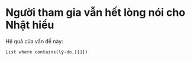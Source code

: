 # Người tham gia vẫn hết lòng nói cho Nhật hiểu

Hệ quả của vấn đề này:
```dataview
List where contains(lý-do,[[]])
```
 